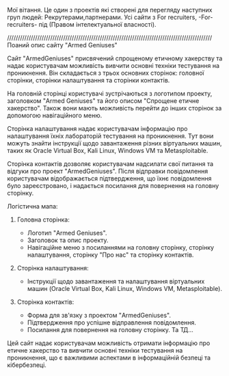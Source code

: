Мої вітання. Це один з проектів які створені для перегляду наступних груп людей: 
Рекрутерами,партнерами. 
Усі сайти з For recruiters, -For-recruiters-  під (Правом інтелектуальної власності). 

///////////////////////////////////////////////////////////////////////////////////////////////
Поаний опис сайту "Armed Geniuses"

Сайт "ArmedGeniuses" присвячений спрощеному етичному хакерству та надає користувачам можливість вивчити основні техніки тестування на проникнення. Він складається з трьох основних сторінок: головної сторінки, сторінки налаштування та сторінки контактів.

На головній сторінці користувачі зустрічаються з логотипом проекту, заголовком "Armed Geniuses" та його описом "Спрощене етичне хакерство". Також вони мають можливість перейти до інших сторінок за допомогою навігаційного меню.

Сторінка налаштування надає користувачам інформацію про налаштування їхніх лабораторій тестування на проникнення. Тут вони можуть знайти інструкції щодо завантаження різних віртуальних машин, таких як Oracle Virtual Box, Kali Linux, Windows VM та Metasploitable.

Сторінка контактів дозволяє користувачам надсилати свої питання та відгуки про проект "ArmedGeniuses". Після відправки повідомлення користувачам відображається підтвердження, що їхнє повідомлення було зареєстровано, і надається посилання для повернення на головну сторінку.

Логістична мапа:

1. Головна сторінка:
   - Логотип "Armed Geniuses".
   - Заголовок та опис проекту.
   - Навігаційне меню з посиланнями на головну сторінку, сторінку налаштування, сторінку "Про нас" та сторінку контактів.

2. Сторінка налаштування:
   - Інструкції щодо завантаження та налаштування віртуальних машин (Oracle Virtual Box, Kali Linux, Windows VM, Metasploitable).

3. Сторінка контактів:
   - Форма для зв'язку з проектом "ArmedGeniuses".
   - Підтвердження про успішне відправлення повідомлення.
   - Посилання для повернення на головну сторінку.
Та ТД...

Цей сайт надає користувачам можливість отримати інформацію про етичне хакерство та вивчити основні техніки тестування на проникнення, що є важливими аспектами в інформаційній безпеці та кібербезпеці.
